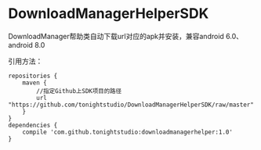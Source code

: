 # DownloadManagerHelperSDK
DownloadManager帮助类自动下载url对应的apk并安装，兼容android 6.0、android 8.0

引用方法：

    repositories {
        maven {
            //指定Github上SDK项目的路径
            url "https://github.com/tonightstudio/DownloadManagerHelperSDK/raw/master"
        }
    }
    dependencies {
        compile 'com.github.tonightstudio:downloadmanagerhelper:1.0'
    }
    
